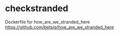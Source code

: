 # checkstranded

Dockerfile for how_are_we_stranded_here https://github.com/betsig/how_are_we_stranded_here
